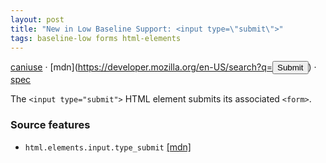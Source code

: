 ```yaml
---
layout: post
title: "New in Low Baseline Support: <input type=\"submit\">"
tags: baseline-low forms html-elements
---
```


[caniuse](https://caniuse.com/?search=input-submit) · [mdn](https://developer.mozilla.org/en-US/search?q=<input type="submit">) · [spec](https://html.spec.whatwg.org/multipage/input.html#submit-button-state-(type=submit))

The `<input type="submit">` HTML element submits its associated `<form>`.

### Source features

- ``html.elements.input.type_submit`` [[mdn]](https://developer.mozilla.org/en-US/search?q=html.elements.input.type_submit)
